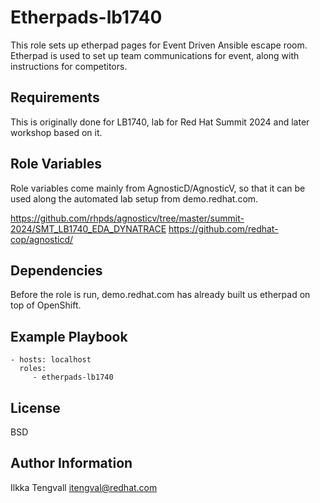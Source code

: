 Etherpads-lb1740
================

This role sets up etherpad pages for Event Driven Ansible escape room.
Etherpad is used to set up team communications for event, along with
instructions for competitors.

Requirements
------------

This is originally done for LB1740, lab for Red Hat Summit 2024 and later
workshop based on it.

Role Variables
--------------

Role variables come mainly from AgnosticD/AgnosticV, so that it can be used
along the automated lab setup from demo.redhat.com.

<https://github.com/rhpds/agnosticv/tree/master/summit-2024/SMT_LB1740_EDA_DYNATRACE>
<https://github.com/redhat-cop/agnosticd/>

Dependencies
------------

Before the role is run, demo.redhat.com has already built us etherpad on top of
OpenShift.

Example Playbook
----------------

    - hosts: localhost
      roles:
         - etherpads-lb1740

License
-------

BSD

Author Information
------------------

Ilkka Tengvall <itengval@redhat.com>
